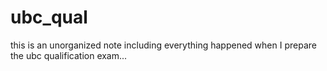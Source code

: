 # ubc_qual
this is an unorganized note including everything happened when I prepare the ubc qualification exam...
